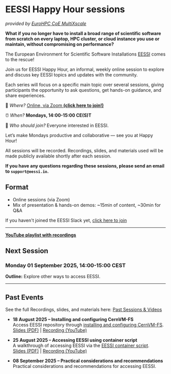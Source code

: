# EESSI Happy Hour sessions

_provided by [EuroHPC CoE MultiXscale](https://www.multixscale.eu)_

**What if you no longer have to install a broad range of scientific software from scratch on every laptop, HPC cluster, or cloud instance you use or maintain, without compromising on performance?**

The European Environment for Scientific Software Installations [EESSI](https://eessi.io) comes to the rescue!

Join us for EESSI Happy Hour, an informal, weekly online session to explore and discuss key EESSI topics and updates with the community.

Each series will focus on a specific main topic over several sessions, giving participants the opportunity to ask questions, get hands-on guidance, and share experiences.

🧭 *Where?* [Online, via Zoom **(click here to join!)**](https://uib.zoom.us/j/61528767539?pwd=03hjbZwXvXFkhG6BtSvJZrQvzKwTac.1)

⏰ *When?* **Mondays, 14:00-15:00 CE(S)T**

💬 *Who should join?* Everyone interested in EESSI.

Let’s make Mondays productive and collaborative — see you at Happy Hour!

All sessions will be recorded. Recordings, slides, and materials used will be made publicly available shortly after each session.

**If you have any questions regarding these sessions, please send an email to `support@eessi.io`.**

## Format

- Online sessions (via Zoom)
- Mix of presentation & hands-on demos: ~15min of content, ~30min for Q&A

If you haven't joined the EESSI Slack yet, [click here to join](https://join.slack.com/t/eessi-hpc/shared_invite/zt-1wqy0t8g6-PZJTg3Hjjm5Fm3XEOkzECg) 

---
[**YouTube playlist with recordings**](https://www.youtube.com/playlist?list=PL6_PkP_6pUtbzPBB1wZTdsrJgj6EbO-AS)

## **Next Session**

### Monday 01 September 2025, 14:00-15:00 CEST

**Outline:**
Explore other ways to access EESSI.

---

## Past Events

See the full Recordings, slides, and materials here: [Past Sessions & Videos](./happy-hours-past-sessions.md)

- **18 August 2025 – Installing and configuring CernVM-FS**  
  Access EESSI repository through [installing and configuring CernVM-FS](../../getting_access/native_installation.md).  
  [Slides (PDF)](EESSI-happyhour-2025-001-Installing-and-configuring-CernVM-FS.pdf) | [Recording (YouTube)](https://youtu.be/MLeSbMOnbs8)

- **25 August 2025 – Accessing EESSI using container script**  
  A walkthrough of accessing EESSI via the [EESSI container script](../../getting_access/eessi_container.md).  
  [Slides (PDF)](EESSI-happyhour-2025-002-Accessing-EESSI-using-container-script.pdf) | [Recording (YouTube)](https://www.youtube.com/watch?v=MAgWwj27i9U)

- **08 September 2025 – Practical considerations and recommendations**  
  Practical considerations and recommendations for accessing EESSI.
